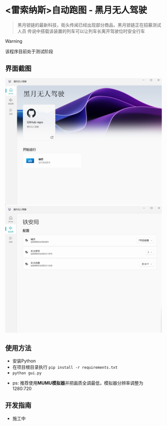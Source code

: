 <!--
 * @Author: Night-stars-1 nujj1042633805@gmail.com
 * @Date: 2024-03-20 22:24:35
 * @LastEditTime: 2024-04-07 17:52:23
 * @LastEditors: Night-stars-1 nujj1042633805@gmail.com
-->
# <雷索纳斯>自动跑图 - 黑月无人驾驶

>黑月锁链的最新科技，街头传闻已经出现部分商品，黑月锁链正在招募测试人员
>传说中搭载该装置的列车可以让列车长离开驾驶位时安全行车

> [!WARNING]
> 该程序目前处于测试阶段

## 界面截图
![home](resources/readme/home.png)
![taj](resources/readme/taj.png)

## 使用方法
- 安装Python
- 在项目根目录执行 `pip install -r requirements.txt`
- `python gui.py`
* ps: 推荐使用**MUMU模拟器**并把画质全调最低，模拟器分辨率调整为1280:720

## 开发指南
- 施工中

